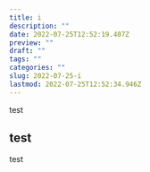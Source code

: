 ```yaml
---
title: i
description: ""
date: 2022-07-25T12:52:19.407Z
preview: ""
draft: ""
tags: ""
categories: ""
slug: 2022-07-25-i
lastmod: 2022-07-25T12:52:34.946Z
---
```

test

## test

test
